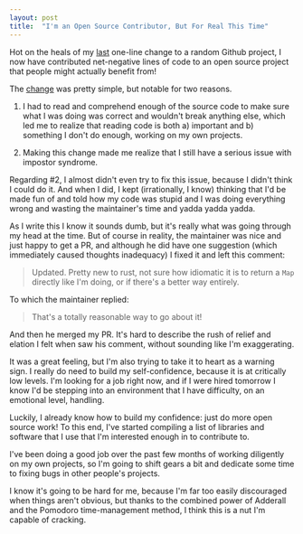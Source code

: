 ```yaml
---
layout: post
title:  "I'm an Open Source Contributor, But For Real This Time"
---
```


Hot on the heals of my [last][last] one-line change to a random Github project, I now have contributed net-negative lines of code to an open source project that people might actually benefit from!

The [change][change] was pretty simple, but notable for two reasons.

1. I had to read and comprehend enough of the source code to make sure what I was doing was correct and wouldn't break anything else, which led me to realize that reading code is both a) important and b) something I don't do enough, working on my own projects.

2. Making this change made me realize that I still have a serious issue with impostor syndrome.

Regarding #2, I almost didn't even try to fix this issue, because I didn't think I could do it. And when I did, I kept (irrationally, I know) thinking that I'd be made fun of and told how my code was stupid and I was doing everything wrong and wasting the maintainer's time and yadda yadda yadda.

As I write this I know it sounds dumb, but it's really what was going through my head at the time. But of course in reality, the maintainer was nice and just happy to get a PR, and although he did have one suggestion (which immediately caused thoughts inadequacy) I fixed it and left this comment:

> Updated. Pretty new to rust, not sure how idiomatic it is to return a `Map` directly like I'm doing, or if there's a better way entirely.

To which the maintainer replied:

> That's a totally reasonable way to go about it!

And then he merged my PR. It's hard to describe the rush of relief and elation I felt when saw his comment, without sounding like I'm exaggerating.

It was a great feeling, but I'm also trying to take it to heart as a warning sign. I really do need to build my self-confidence, because it is at critically low levels. I'm looking for a job right now, and if I were hired tomorrow I know I'd be stepping into an environment that I have difficulty, on an emotional level, handling.

Luckily, I already know how to build my confidence: just do more open source work! To this end, I've started compiling a list of libraries and software that I use that I'm interested enough in to contribute to.

I've been doing a good job over the past few months of working diligently on my own projects, so I'm going to shift gears a bit and dedicate some time to fixing bugs in other people's projects.

I know it's going to be hard for me, because I'm far too easily discouraged when things aren't obvious, but thanks to the combined power of Adderall and the Pomodoro time-management method, I think this is a nut I'm capable of cracking.


[last]: ../im-an-open-source-contributer/
[change]: https://github.com/jonhoo/rust-imap/pull/225